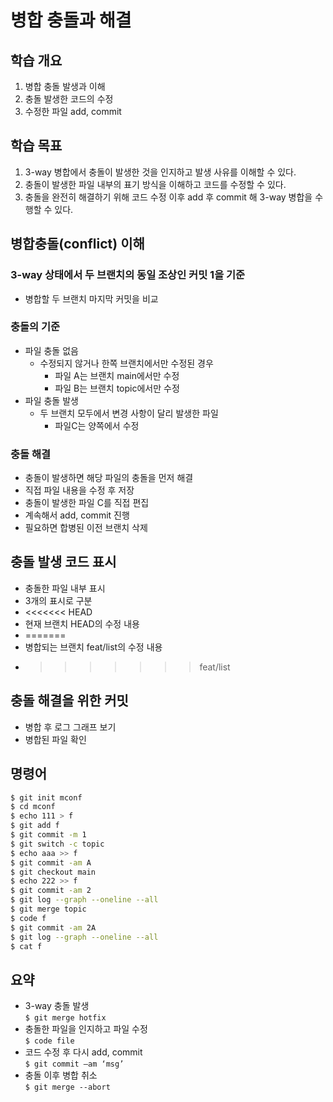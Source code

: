 # 병합 충돌과 해결

## 학습 개요
1. 병합 충돌 발생과 이해
2. 충돌 발생한 코드의 수정
3. 수정한 파일 add, commit

## 학습 목표
1. 3-way 병합에서 충돌이 발생한 것을 인지하고 발생 사유를 이해할 수 있다.
2. 충돌이 발생한 파일 내부의 표기 방식을 이해하고 코드를 수정할 수 있다.
3. 충돌을 완전히 해결하기 위해 코드 수정 이후 add 후 commit 해 3-way 병합을 수행할 수 있다.

## 병합충돌(conflict) 이해
### 3-way 상태에서 두 브랜치의 동일 조상인 커밋 1을 기준
- 병합할 두 브랜치 마지막 커밋을 비교

### 충돌의 기준
- 파일 충돌 없음
  - 수정되지 않거나 한쪽 브랜치에서만 수정된 경우
    - 파일 A는 브랜치 main에서만 수정
    - 파일 B는 브랜치 topic에서만 수정
- 파일 충돌 발생
  - 두 브랜치 모두에서 변경 사항이 달리 발생한 파일
    - 파일C는 양쪽에서 수정

### 충돌 해결
- 충돌이 발생하면 해당 파일의 충돌을 먼저 해결
- 직접 파일 내용을 수정 후 저장
- 충돌이 발생한 파일 C를 직접 편집
- 계속해서 add, commit 진행
- 필요하면 합병된 이전 브랜치 삭제

## 충돌 발생 코드 표시
- 충돌한 파일 내부 표시
- 3개의 표시로 구분
- <<<<<<< HEAD
- 현재 브랜치 HEAD의 수정 내용
- =======
- 병합되는 브랜치 feat/list의 수정 내용
- >>>>>>> feat/list

## 충돌 해결을 위한 커밋
- 병합 후 로그 그래프 보기
- 병합된 파일 확인

## 명령어
```bash
$ git init mconf
$ cd mconf
$ echo 111 > f
$ git add f
$ git commit -m 1
$ git switch -c topic
$ echo aaa >> f
$ git commit -am A
$ git checkout main
$ echo 222 >> f
$ git commit -am 2
$ git log --graph --oneline --all
$ git merge topic
$ code f
$ git commit -am 2A
$ git log --graph --oneline --all
$ cat f
```

## 요약
- 3-way 충돌 발생  
  `$ git merge hotfix`
- 충돌한 파일을 인지하고 파일 수정  
  `$ code file`
- 코드 수정 후 다시 add, commit  
  `$ git commit –am ‘msg’`
- 충돌 이후 병합 취소  
  `$ git merge --abort`
